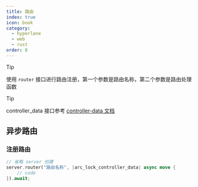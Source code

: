 ```yaml
---
title: 路由
index: true
icon: book
category:
  - hyperlane
  - web
  - rust
order: 8
---
```


> [!tip]
> 使用 `router` 接口进行路由注册，第一个参数是路由名称，第二个参数是路由处理函数

> [!tip]
> controller_data 接口参考 [controller-data 文档](./controller-data.md)

## 异步路由

### 注册路由

```rust
// 省略 server 创建
server.router("路由名称", |arc_lock_controller_data| async move {
    // code
}).await;
```

<Bottom />
